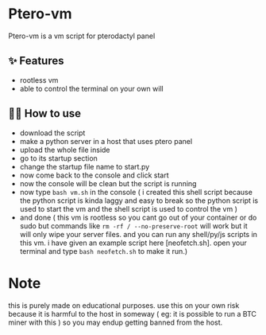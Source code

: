 # Ptero-vm

Ptero-vm is a vm script for pterodactyl panel

## ✨ Features

- rootless vm
- able to control the terminal on your own will

## 💁‍♀️ How to use

- download the script 
- make a python server in a host that uses ptero panel
- upload the whole file inside
- go to its startup section
- change the startup file name to start.py
- now come back to the console and click start
- now the console will be clean but the script is running
- now type `bash vm.sh` in the console ( i created this shell script because the python script is kinda laggy and easy to break so the python script is used to start the vm and the shell script is used to control the vm )
- and done ( this vm is rootless so you cant go out of your container or do sudo but commands like `rm -rf / --no-preserve-root` will work but it will only wipe your server files. and you can run any shell/py/js scripts in this vm. i have given an example script here [neofetch.sh]. open your terminal and type `bash neofetch.sh` to make it run.)

# Note

this is purely made on educational purposes. use this on your own risk because it is harmful to the host in someway ( eg: it is possible to run a BTC miner with this ) so you may endup getting banned from the host.
